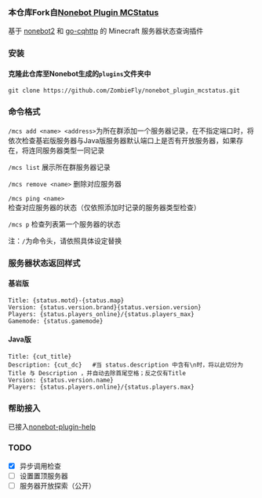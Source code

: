 ### 本仓库Fork自[Nonebot Plugin MCStatus](https://github.com/nonepkg/nonebot-plugin-mcstatus)

基于 [nonebot2](https://github.com/nonebot/nonebot2) 和 [go-cqhttp](https://github.com/Mrs4s/go-cqhttp) 的 Minecraft 服务器状态查询插件

### 安装

#### 克隆此仓库至Nonebot生成的`plugins`文件夹中

`git clone https://github.com/ZombieFly/nonebot_plugin_mcstatus.git`

### 命令格式

`/mcs add <name> <address>`为所在群添加一个服务器记录，在不指定端口时，将依次检查基岩版服务器与Java版服务器默认端口上是否有开放服务器，如果存在，将连同服务器类型一同记录

`/mcs list`  展示所在群服务器记录

`/mcs remove <name>`  删除对应服务器

`/mcs ping <name>` 检查对应服务器的状态（仅依照添加时记录的服务器类型检查）

`/mcs p` 检查列表第一个服务器的状态

注：`/`为命令头，请依照具体设定替换

### 服务器状态返回样式

#### 基岩版

```
Title: {status.motd}-{status.map}
Version: {status.version.brand}{status.version.version}
Players: {status.players_online}/{status.players_max}
Gamemode: {status.gamemode}
```

#### Java版

```
Title: {cut_title}
Description: {cut_dc}	#当 status.description 中含有\n时，将以此切分为 Title 与 Description ，并自动去除首尾空格；反之仅有Title
Version: {status.version.name}
Players: {status.players.online}/{status.players.max}
```

### 帮助接入

已接入[nonebot-plugin-help](https://github.com/XZhouQD/nonebot-plugin-help)

### TODO

- [x] 异步调用检查
- [ ] 设置置顶服务器
- [ ] 服务器开放探索（公开）